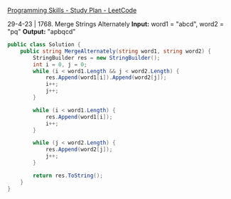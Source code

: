 [Programming Skills - Study Plan - LeetCode](https://leetcode.com/studyplan/programming-skills/)

29-4-23 | 1768. Merge Strings Alternately
**Input:** word1 = "abcd", word2 = "pq"
**Output:** "apbqcd"
```csharp
public class Solution {
    public string MergeAlternately(string word1, string word2) {
        StringBuilder res = new StringBuilder();
        int i = 0, j = 0;
        while (i < word1.Length && j < word2.Length) {
            res.Append(word1[i]).Append(word2[j]);
            i++;
            j++;
        }

        while (i < word1.Length) {
            res.Append(word1[i]);
            i++;
        }

        while (j < word2.Length) {
            res.Append(word2[j]);
            j++;
        }

        return res.ToString();
    }
}
```
